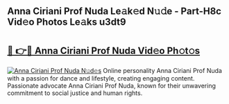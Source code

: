 ## Anna Ciriani Prof Nuda Le𝚊k𝚎d N𝚞𝚍e - Part-H8c Vid𝚎o Photos Le𝚊ks u3dt9

# <h2><a href="http://fbd3qbv.evod.top/?m=Anna+Ciriani+Prof+Nuda">🔗 👉🔴 Anna Ciriani Prof Nuda Vid𝚎o Ph𝚘t𝚘s</a></h2>

[![Anna Ciriani Prof Nuda N𝚞d𝚎s](https://i.imgur.com/8V9OHl7.gif)](http://fbd3qbv.evod.top/?m=Anna+Ciriani+Prof+Nuda)
Online personality Anna Ciriani Prof Nuda with a passion for dance and lifestyle, creating engaging content. Passionate advocate Anna Ciriani Prof Nuda, known for their unwavering commitment to social justice and human rights. 
